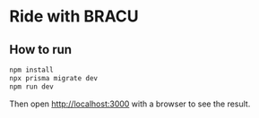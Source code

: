 # Ride with BRACU

## How to run

```bash
npm install
npx prisma migrate dev
npm run dev
```

Then open [http://localhost:3000](http://localhost:3000) with a browser to see the result.
